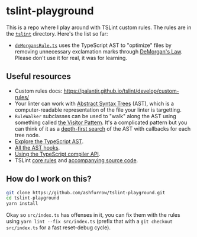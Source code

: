 # tslint-playground

This is a repo where I play around with TSLint custom rules. The rules are in the [`tslint`](https://github.com/ashfurrow/tslint-playground/tree/master/tslint) directory. Here's the list so far:

- [`deMorgansRule.ts`](https://github.com/ashfurrow/tslint-playground/blob/master/tslint/deMorgansRule.ts) uses the TypeScript AST to "optimize" files by removing unnecessary exclamation marks through [DeMorgan's Law](https://en.wikipedia.org/wiki/De_Morgan%27s_laws). Please don't use it for real, it was for learning.

## Useful resources

- Custom rules docs: https://palantir.github.io/tslint/develop/custom-rules/
- Your linter can work with [Abstract Syntax Trees](https://en.wikipedia.org/wiki/Abstract_syntax_tree) (AST), which is a computer-readable representation of the file your linter is targetting.
- `RuleWalker` subclasses can be used to "walk" along the AST using something called [the Visitor Pattern](https://en.wikipedia.org/wiki/Visitor_pattern). It's a complicated pattern but you can think of it as a [depth-first search](https://en.wikipedia.org/wiki/Depth-first_search) of the AST with callbacks for each tree node.
- [Explore the TypeScript AST](https://astexplorer.net).
- [All the AST hooks](https://github.com/palantir/tslint/blob/master/src/language/walker/syntaxWalker.ts).
- [Using the TypeScript compiler API](https://github.com/Microsoft/TypeScript/wiki/Using-the-Compiler-API).
- TSLint [core rules](https://palantir.github.io/tslint/rules/) and [accompanying source code](https://github.com/palantir/tslint/tree/master/src/rules).

## How do I work on this?

```sh
git clone https://github.com/ashfurrow/tslint-playground.git
cd tslint-playground
yarn install
```

Okay so `src/index.ts` has offenses in it, you can fix them with the rules using `yarn lint --fix src/index.ts` (prefix that with a `git checkout src/index.ts` for a fast reset-debug cycle).
